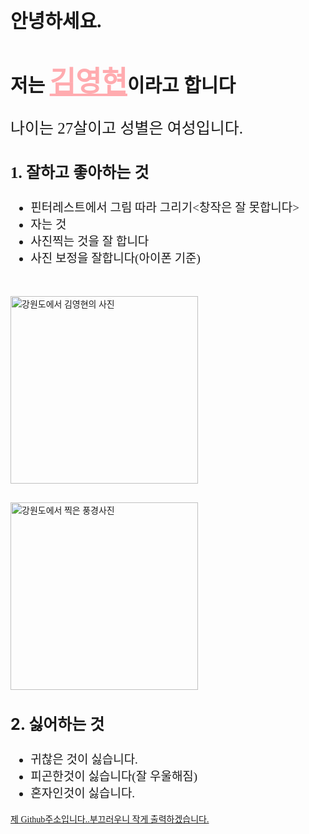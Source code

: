 <h1>안녕하세요.</h1>
<h2>저는 <span>김영현</span>이라고 합니다</h2>
<div>
  <p>나이는 27살이고 성별은 여성입니다.</p>
  <h3>1. 잘하고 좋아하는 것</h3>
</div>
<div>
  <ul>
    <li>핀터레스트에서 그림 따라 그리기<창작은 잘 못합니다></li>
    <li>자는 것</li>
    <li>사진찍는 것을 잘 합니다</li>
    <li>사진 보정을 잘합니다(아이폰 기준)</li>
  </ul>
  <img src="./../homework/assets/md/img/1894809B-4D0F-4DA3-95DE-2212341B0866_1_105_c.jpeg" alt="강원도에서 김영현의 사진"/>
  <img src="./../homework/assets/md/img/98FC418E-AB50-41A9-844E-8D84EA1472F8_1_105_c.jpeg" alt="강원도에서 찍은 풍경사진" />
</div>
<h3>2. 싫어하는 것</h3>
<div>
  <ul>
    <li>귀찮은 것이 싫습니다.</li>
    <li>피곤한것이 싫습니다(잘 우울해짐)</li>
    <li>혼자인것이 싫습니다.</li>
  </ul>
</div>
<div>
  <a href="https://github.com/dudgus8797" taget="_blank">제 Github주소입니다..부끄러우니 작게 출력하겠습니다.</a>
</div>
<style type='text/css'>
  @font-face {
    font-family: 'HSSanTokki20-Regular';
    src: url('https://fastly.jsdelivr.net/gh/projectnoonnu/2405@1.0/HSSanTokki20-Regular.woff2') format('woff2');
    font-weight: normal;
    font-style: normal;
  }
  @font-face {
     font-family: 'S-CoreDream-3Light';
     src: url('https://fastly.jsdelivr.net/gh/projectnoonnu/noonfonts_six@1.2/S-CoreDream-3Light.woff') format('woff');
     font-weight: normal;
     font-style: normal;
  }
  h1, h2{
    font-family: 'HSSanTokki20-Regular';
    font-size: 30px;
  }
  span{
    color: #ffabaf;
    font-size: 45px;
    text-decoration: underline;
  }
  p{ font-size: 25px;}
  h3{
    font-size: 25px;
  }
  div{
    font-family:'S-CoreDream-3Light';
    text-align: left;
  }
  ul{
    font-size: 19px;
  }
  div > img{
  margin-top: 30px;
  margin-right: 30px;
  width:300px;
  }
</style>
